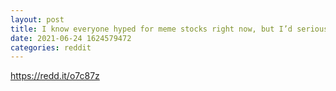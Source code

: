 ```yaml
--- 
layout: post 
title: I know everyone hyped for meme stocks right now, but I’d seriously check out $edit. can. 
date: 2021-06-24 1624579472 
categories: reddit 
--- 
```

https://redd.it/o7c87z